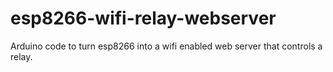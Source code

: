 # esp8266-wifi-relay-webserver
Arduino code to turn esp8266 into a wifi enabled web server that controls a relay.
